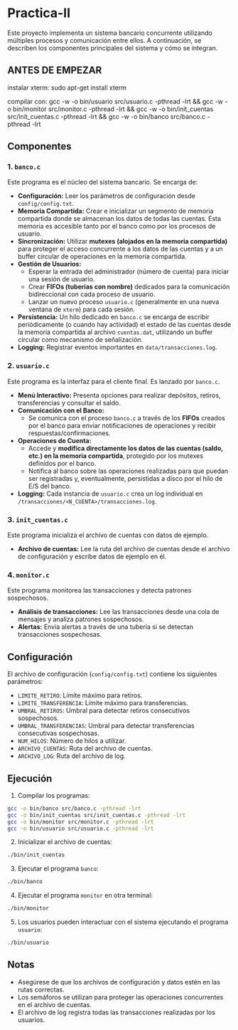 # Practica-II

Este proyecto implementa un sistema bancario concurrente utilizando múltiples procesos y comunicación entre ellos. A continuación, se describen los componentes principales del sistema y cómo se integran.

## ANTES DE EMPEZAR
instalar xterm:  sudo apt-get install xterm

compilar con:  gcc -w -o bin/usuario src/usuario.c -pthread -lrt && gcc -w -o bin/monitor src/monitor.c -pthread -lrt && gcc -w -o bin/init_cuentas src/init_cuentas.c -pthread -lrt && gcc -w -o bin/banco src/banco.c -pthread -lrt



## Componentes

### 1. `banco.c`

Este programa es el núcleo del sistema bancario. Se encarga de:
- **Configuración:** Leer los parámetros de configuración desde `config/config.txt`.
- **Memoria Compartida:** Crear e inicializar un segmento de memoria compartida donde se almacenan los datos de todas las cuentas. Esta memoria es accesible tanto por el banco como por los procesos de usuario.
- **Sincronización:** Utilizar **mutexes (alojados en la memoria compartida)** para proteger el acceso concurrente a los datos de las cuentas y a un buffer circular de operaciones en la memoria compartida.
- **Gestión de Usuarios:**
    - Esperar la entrada del administrador (número de cuenta) para iniciar una sesión de usuario.
    - Crear **FIFOs (tuberías con nombre)** dedicados para la comunicación bidireccional con cada proceso de usuario.
    - Lanzar un nuevo proceso `usuario.c` (generalmente en una nueva ventana de `xterm`) para cada sesión.
- **Persistencia:** Un hilo dedicado en `banco.c` se encarga de escribir periódicamente (o cuando hay actividad) el estado de las cuentas desde la memoria compartida al archivo `cuentas.dat`, utilizando un buffer circular como mecanismo de señalización.
- **Logging:** Registrar eventos importantes en `data/transacciones.log`.

### 2. `usuario.c`
Este programa es la interfaz para el cliente final. Es lanzado por `banco.c`.
- **Menú Interactivo:** Presenta opciones para realizar depósitos, retiros, transferencias y consultar el saldo.
- **Comunicación con el Banco:**
    - Se comunica con el proceso `banco.c` a través de los **FIFOs** creados por el banco para enviar notificaciones de operaciones y recibir respuestas/confirmaciones.
- **Operaciones de Cuenta:**
    - Accede y **modifica directamente los datos de las cuentas (saldo, etc.) en la memoria compartida**, protegido por los mutexes definidos por el banco.
    - Notifica al banco sobre las operaciones realizadas para que puedan ser registradas y, eventualmente, persistidas a disco por el hilo de E/S del banco.
- **Logging:** Cada instancia de `usuario.c` crea un log individual en `/transacciones/<N_CUENTA>/transacciones.log`.


### 3. `init_cuentas.c`

Este programa inicializa el archivo de cuentas con datos de ejemplo.

- **Archivo de cuentas:** Lee la ruta del archivo de cuentas desde el archivo de configuración y escribe datos de ejemplo en él.

### 4. `monitor.c`

Este programa monitorea las transacciones y detecta patrones sospechosos.

- **Análisis de transacciones:** Lee las transacciones desde una cola de mensajes y analiza patrones sospechosos.
- **Alertas:** Envía alertas a través de una tubería si se detectan transacciones sospechosas.

## Configuración

El archivo de configuración (`config/config.txt`) contiene los siguientes parámetros:

- `LIMITE_RETIRO`: Límite máximo para retiros.
- `LIMITE_TRANSFERENCIA`: Límite máximo para transferencias.
- `UMBRAL_RETIROS`: Umbral para detectar retiros consecutivos sospechosos.
- `UMBRAL_TRANSFERENCIAS`: Umbral para detectar transferencias consecutivas sospechosas.
- `NUM_HILOS`: Número de hilos a utilizar.
- `ARCHIVO_CUENTAS`: Ruta del archivo de cuentas.
- `ARCHIVO_LOG`: Ruta del archivo de log.

## Ejecución

1. Compilar los programas:

```sh
gcc -o bin/banco src/banco.c -pthread -lrt
gcc -o bin/init_cuentas src/init_cuentas.c -pthread -lrt
gcc -o bin/monitor src/monitor.c -pthread -lrt
gcc -o bin/usuario src/usuario.c -pthread -lrt
```

2. Inicializar el archivo de cuentas:

```sh
./bin/init_cuentas
```

3. Ejecutar el programa `banco`:

```sh
./bin/banco
```

4. Ejecutar el programa `monitor` en otra terminal:

```sh
./bin/monitor
```

5. Los usuarios pueden interactuar con el sistema ejecutando el programa `usuario`:

```sh
./bin/usuario
```

## Notas

- Asegúrese de que los archivos de configuración y datos estén en las rutas correctas.
- Los semáforos se utilizan para proteger las operaciones concurrentes en el archivo de cuentas.
- El archivo de log registra todas las transacciones realizadas por los usuarios.
